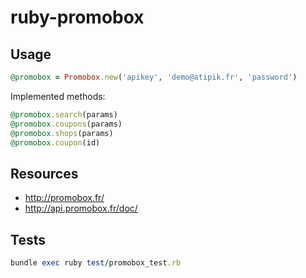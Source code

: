 ruby-promobox
=============

Usage
-----


```ruby
@promobox = Promobox.new('apikey', 'demo@atipik.fr', 'password')
```

Implemented methods:

```ruby
@promobox.search(params)
@promobox.coupons(params)
@promobox.shops(params)
@promobox.coupon(id)
```


Resources
---------

* http://promobox.fr/
* http://api.promobox.fr/doc/

Tests
-----

``` ruby
bundle exec ruby test/promobox_test.rb
```

